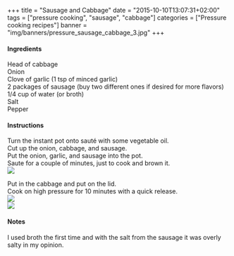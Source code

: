 +++
title = "Sausage and Cabbage"
date = "2015-10-10T13:07:31+02:00"
tags = ["pressure cooking", "sausage", "cabbage"]
categories = ["Pressure cooking recipes"]
banner = "img/banners/pressure_sausage_cabbage_3.jpg"
+++

#### Ingredients
Head of cabbage  
Onion  
Clove of garlic (1 tsp of minced garlic)  
2 packages of sausage (buy two different ones if desired for more flavors)  
1/4 cup of water (or broth)  
Salt  
Pepper   

#### Instructions
Turn the instant pot onto sauté with some vegetable oil.  
Cut up the onion, cabbage, and sausage.  
Put the onion, garlic, and sausage into the pot.  
Saute for a couple of minutes, just to cook and brown it.  
![](/cook/img/banners/pressure_sausage_cabbage.jpg)  

Put in the cabbage and put on the lid.  
Cook on high pressure for 10 minutes with a quick release.    
![](/cook/img/banners/pressure_sausage_cabbage_2.jpg)  
![](/cook/img/banners/pressure_sausage_cabbage_3.jpg)  

#### Notes
I used broth the first time and with the salt from the sausage it was overly salty in my opinion.  

<br>
